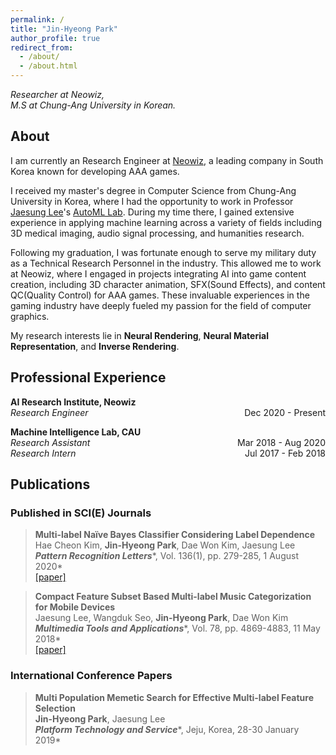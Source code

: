 ```yaml
---
permalink: /
title: "Jin-Hyeong Park"
author_profile: true
redirect_from: 
  - /about/
  - /about.html
---
```

*Researcher at Neowiz,*  
*M.S at Chung-Ang University in Korean.*

About
---
I am currently an Research Engineer at [Neowiz](https://www.neowiz.com/), a leading company in South Korea known for developing AAA games.

I received my master's degree in Computer Science from Chung-Ang University in Korea, where I had the opportunity to work in Professor [Jaesung Lee](https://scholar.google.co.kr/citations?user=WgfyWHkAAAAJ&hl=ko)'s [AutoML Lab](http://ml.cau.ac.kr/). During my time there, I gained extensive experience in applying machine learning across a variety of fields including 3D medical imaging, audio signal processing, and humanities research.

Following my graduation, I was fortunate enough to serve my military duty as a Technical Research Personnel in the industry. This allowed me to work at Neowiz, where I engaged in projects integrating AI into game content creation, including 3D character animation, SFX(Sound Effects), and content QC(Quality Control) for AAA games. These invaluable experiences in the gaming industry have deeply fueled my passion for the field of computer graphics.

My research interests lie in **Neural Rendering**, **Neural Material Representation**, and **Inverse Rendering**.

Professional Experience
---
**AI Research Institute, Neowiz**  
*Research Engineer*<span style="float:right;">Dec 2020 - Present</span>

**Machine Intelligence Lab, CAU**  
*Research Assistant*<span style="float:right;">Mar 2018 - Aug 2020</span>  
*Research Intern*<span style="float:right;">Jul 2017 - Feb 2018</span>

Publications
---
### Published in SCI(E) Journals
> **Multi-label Naïve Bayes Classifier Considering Label Dependence**  
> Hae Cheon Kim, **Jin-Hyeong Park**, Dae Won Kim, Jaesung Lee  
> ***Pattern Recognition Letters****, Vol. 136(1), pp. 279-285, 1 August 2020*  
> [[paper]](/files/paper1.pdf)

> **Compact Feature Subset Based Multi-label Music Categorization for Mobile Devices**  
> Jaesung Lee, Wangduk Seo, **Jin-Hyeong Park**, Dae Won Kim    
> ***Multimedia Tools and Applications****, Vol. 78, pp. 4869-4883, 11 May 2018*  
> [[paper]](/files/paper2.pdf)


### International Conference Papers  
> **Multi Population Memetic Search for Effective Multi-label Feature Selection**  
> **Jin-Hyeong Park**, Jaesung Lee  
> ***Platform Technology and Service****, Jeju, Korea, 28-30 January 2019*  
